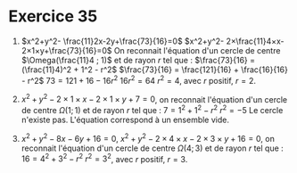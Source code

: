 # Exercice 35
1. $x^2+y^2- \frac{11}2​x-2y+\frac{73}{16}​=0$
 $x^2+y^2- 2×\frac{11}4×​x-2×1×y+\frac{73}{16}​=0$
On reconnait l'équation d'un cercle de centre $\Omega(\frac{11}4 ; 1)$ et de rayon $r$ tel que :
$\frac{73}{16}​ = (\frac{11}4)^2 + 1^2 - r^2$
$\frac{73}{16}​ = \frac{121}{16} + \frac{16}{16} - r^2$
$73​ = 121 + 16 - 16r^2$
$16r^2 = 64$
$r^2 = 4$, avec $r$ positif,
$r = 2$.

2. $x^2+y^2-2×1×x-2×1×y+7=0$, on reconnait l'équation d'un cercle de centre $\Omega(1; 1)$ et de rayon $r$ tel que :
$7 = 1^2 + 1^2 - r^2$
$r^2 = -5$
Le cercle n'existe pas.
L'équation correspond à un ensemble vide.

3. $x^2+y^2-8x-6y+16=0$, 
$x^2+y^2-2×4×x-2×3×y+16=0$, 
on reconnait l'équation d'un cercle de centre $\Omega(4; 3)$ et de rayon $r$ tel que :
$16 = 4^2 + 3^2 - r^2$
$r^2 = 3^2$, avec $r$ positif,
$r=3$.
